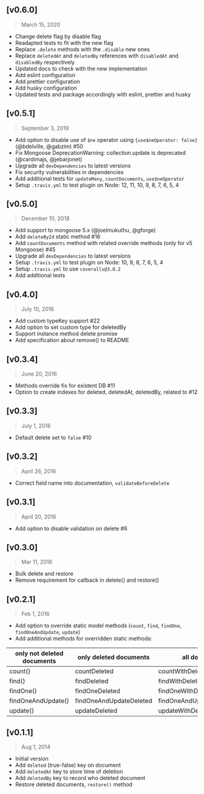 ## [v0.6.0]
> March 15, 2020

- Change delete flag by disable flag
- Readapted tests to fit with the new flag
- Replace `.delete` methods with the `.disable` new ones
- Replace `deletedAt` and `deletedBy` references with `disabledAt` and `disabledBy` respectively
- Updated docs to check with the new implementation
- Add eslint configuration
- Add prettier configuration
- Add husky configuration
- Updated tests and package accordingly with eslint, prettier and husky

## [v0.5.1]
> September 3, 2019

- Add option to disable use of `$ne` operator using `{use$neOperator: false}` (@bdelville, @gabzim) #50
- Fix Mongoose DeprecationWarning: collection.update is deprecated (@cardimajs, @jebarjonet)
- Upgrade all `devDependencies` to latest versions
- Fix security vulnerabilities in dependencies
- Add additional tests for `updateMany`, `countDocuments`, `use$neOperator`
- Setup `.travis.yml` to test plugin on Node: 12, 11, 10, 9, 8, 7, 6, 5, 4

## [v0.5.0]
> December 10, 2018

- Add support to mongoose 5.x (@joelmukuthu, @gforge)
- Add `deleteById` static method #16
- Add `countDocuments` method with related override methods (only for v5 Mongoose) #45
- Upgrade all `devDependencies` to latest versions
- Setup `.travis.yml` to test plugin on Node: 10, 9, 8, 7, 6, 5, 4
- Setup `.travis.yml` to use `coveralls@3.0.2`
- Add additional tests

## [v0.4.0]
> July 10, 2016

- Add custom typeKey support #22
- Add option to set custom type for deletedBy
- Support instance method delete promise
- Add specification about remove() to README

## [v0.3.4]
> June 20, 2016

- Methods override fix for existent DB #11
- Option to create indexes for deleted, deletedAt, deletedBy, related to #12

## [v0.3.3]
> July 1, 2016

- Default delete set to `false` #10

## [v0.3.2]
> April 26, 2016

- Correct field name into documentation, `validateBeforeDelete`

## [v0.3.1]
> April 20, 2016

- Add option to disable validation on delete #6

## [v0.3.0]
> Mar 11, 2016

- Bulk delete and restore
- Remove requirement for callback in delete() and restore()

## [v0.2.1]
> Feb 1, 2016

- Add option to override static model methods (`count`, `find`, `findOne`, `findOneAndUpdate`, `update`)
- Add additional methods for overridden static methods:

 | only not deleted documents | only deleted documents  | all documents               |
|----------------------------|-------------------------|-----------------------------|
| count()                    | countDeleted            | countWithDeleted            |
| find()                     | findDeleted             | findWithDeleted             |
| findOne()                  | findOneDeleted          | findOneWithDeleted          |
| findOneAndUpdate()         | findOneAndUpdateDeleted | findOneAndUpdateWithDeleted |
| update()                   | updateDeleted           | updateWithDeleted           |



## [v0.1.1]
> Aug 1, 2014

- Initial version
- Add `deleted` (true-false) key on document
- Add `deletedAt` key to store time of deletion
- Add `deletedBy` key to record who deleted document
- Restore deleted documents, `restore()` method
